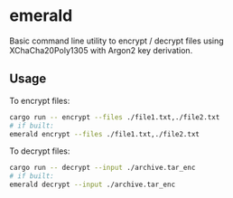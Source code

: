 # emerald

Basic command line utility to encrypt / decrypt files using XChaCha20Poly1305 with Argon2 key derivation.

## Usage

To encrypt files:
```bash
cargo run -- encrypt --files ./file1.txt,./file2.txt
# if built:
emerald encrypt --files ./file1.txt,./file2.txt
```
To decrypt files:
```bash
cargo run -- decrypt --input ./archive.tar_enc
# if built:
emerald decrypt --input ./archive.tar_enc
```